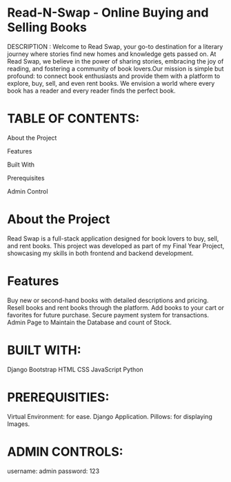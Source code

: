 # Read-N-Swap - Online Buying and Selling Books
DESCRIPTION :
Welcome to Read Swap, your go-to destination for a literary journey where stories find new homes and knowledge gets passed on. At Read Swap, we believe in the power of sharing stories, embracing the joy of reading, and fostering a community of book lovers.Our mission is simple but profound: to connect book enthusiasts and provide them with a platform to explore, buy, sell, and even rent books. We envision a world where every book has a reader and every reader finds the perfect book.

# TABLE OF CONTENTS:
About the Project

Features

Built With

Prerequisites 

Admin Control

# About the Project
Read Swap is a full-stack application designed for book lovers to buy, sell, and rent books. This project was developed as part of my Final Year Project, showcasing my skills in both frontend and backend development.

# Features
Buy new or second-hand books with detailed descriptions and pricing.
Resell books and rent books through the platform.
Add books to your cart or favorites for future purchase.
Secure payment system for transactions.
Admin Page to Maintain the Database and count of Stock.

# BUILT WITH:

Django
Bootstrap
HTML
CSS
JavaScript
Python

# PREREQUISITIES:

Virtual Environment: for ease.
Django Application.
Pillows: for displaying Images.

# ADMIN CONTROLS: 
username: admin 
password: 123
